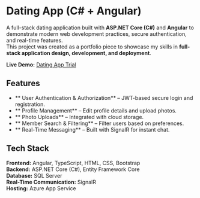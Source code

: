 # Dating App (C# + Angular)

A full-stack dating application built with **ASP.NET Core (C#)** and **Angular** to demonstrate modern web development practices, secure authentication, and real-time features.  
This project was created as a portfolio piece to showcase my skills in **full-stack application design, development, and deployment**.

**Live Demo:** [Dating App Trial](https://dating-app-trial.azurewebsites.net/)

## Features

- ** User Authentication & Authorization** – JWT-based secure login and registration.
- ** Profile Management** – Edit profile details and upload photos.
- ** Photo Uploads** – Integrated with cloud storage.
- ** Member Search & Filtering** – Filter users based on preferences.
- ** Real-Time Messaging** – Built with SignalR for instant chat.

## Tech Stack

**Frontend:** Angular, TypeScript, HTML, CSS, Bootstrap  
**Backend:** ASP.NET Core (C#), Entity Framework Core  
**Database:** SQL Server  
**Real-Time Communication:** SignalR  
**Hosting:** Azure App Service
